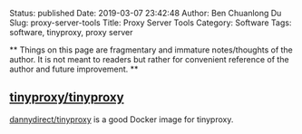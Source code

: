 Status: published
Date: 2019-03-07 23:42:48
Author: Ben Chuanlong Du
Slug: proxy-server-tools
Title: Proxy Server Tools
Category: Software
Tags: software, tinyproxy, proxy server

**
Things on this page are
fragmentary and immature notes/thoughts of the author.
It is not meant to readers
but rather for convenient reference of the author and future improvement.
**

## [tinyproxy/tinyproxy](https://github.com/tinyproxy/tinyproxy)

[dannydirect/tinyproxy](https://hub.docker.com/r/dannydirect/tinyproxy/)
is a good Docker image for tinyproxy.